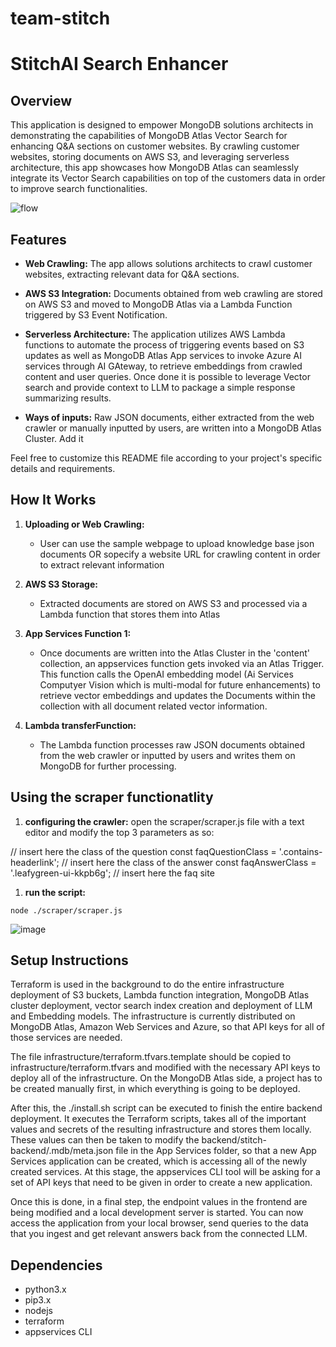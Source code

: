 # team-stitch


# StitchAI Search Enhancer

## Overview

This application is designed to empower MongoDB solutions architects in demonstrating the capabilities of MongoDB Atlas Vector Search for enhancing Q&A sections on customer websites. By crawling customer websites, storing documents on AWS S3, and leveraging serverless architecture, this app showcases how MongoDB Atlas can seamlessly integrate its Vector Search capabilities on top of the customers data in order to improve search functionalities.

![flow](https://github.com/philipp-weyer/team-stitch/assets/3890291/43a9ecb6-9a1a-4fcb-b402-2e91ce3a8e29)

## Features

- **Web Crawling:** The app allows solutions architects to crawl customer websites, extracting relevant data for Q&A sections.

- **AWS S3 Integration:** Documents obtained from web crawling are stored on AWS S3 and moved to MongoDB Atlas via a Lambda Function triggered by S3 Event Notification.

- **Serverless Architecture:** The application utilizes AWS Lambda functions to automate the process of triggering events based on S3 updates as well as MongoDB Atlas App services to invoke Azure AI services through AI GAteway, to retrieve embeddings from crawled content and user queries. Once done it is possible to leverage Vector search and provide context to LLM to package a simple response summarizing results.

- **Ways of inputs:** Raw JSON documents, either extracted from the web crawler or manually inputted by users, are written into a MongoDB Atlas Cluster. Add it

Feel free to customize this README file according to your project's specific details and requirements.


## How It Works

1. **Uploading or Web Crawling:**
   - User can use the sample webpage to upload knowledge base json documents OR sopecify a website URL for crawling content in order to extract relevant information

2. **AWS S3 Storage:**
   - Extracted documents are stored on AWS S3 and processed via a Lambda function that stores them into Atlas

3. **App Services Function 1:**
   - Once documents are written into the Atlas Cluster in the 'content' collection, an appservices function gets invoked via an Atlas Trigger. This function calls the OpenAI embedding model (Ai Services Computyer Vision which is multi-modal for future enhancements) to retrieve vector embeddings and updates the Documents within the collection with all document related vector information.

4. **Lambda transferFunction:**
   - The Lambda function processes raw JSON documents obtained from the web crawler or inputted by users and writes them on MongoDB for further processing.


## Using the scraper functionatlity
1. **configuring the crawler:**
open the scraper/scraper.js file with a text editor and modify the top 3 parameters as so:

// insert here the class of the question
const faqQuestionClass = '.contains-headerlink';
// insert here the class of the answer
const faqAnswerClass = '.leafygreen-ui-kkpb6g';
// insert here the faq site

1. **run the script:**

```node
node ./scraper/scraper.js
```
![image](https://github.com/philipp-weyer/team-stitch/assets/3890291/48b87b5c-cf28-4b85-8da0-1a2d054b4b59)


## Setup Instructions

Terraform is used in the background to do the entire infrastructure deployment
of S3 buckets, Lambda function integration, MongoDB Atlas cluster deployment,
vector search index creation and deployment of LLM and Embedding models. The
infrastructure is currently distributed on MongoDB Atlas, Amazon Web Services
and Azure, so that API keys for all of those services are needed.

The file infrastructure/terraform.tfvars.template should be copied to
infrastructure/terraform.tfvars and modified with the necessary API keys to
deploy all of the infrastructure. On the MongoDB Atlas side, a project has to
be created manually first, in which everything is going to be deployed.

After this, the ./install.sh script can be executed to finish the entire
backend deployment. It executes the Terraform scripts, takes all of the
important values and secrets of the resulting infrastructure and stores them
locally. These values can then be taken to modify the
backend/stitch-backend/.mdb/meta.json file in the App Services folder, so that
a new App Services application can be created, which is accessing all of the
newly created services. At this stage, the appservices CLI tool will be asking
for a set of API keys that need to be given in order to create a new
application.

Once this is done, in a final step, the endpoint values in the frontend are
being modified and a local development server is started. You can now access
the application from your local browser, send queries to the data that you
ingest and get relevant answers back from the connected LLM.

## Dependencies
- python3.x
- pip3.x
- nodejs
- terraform
- appservices CLI
